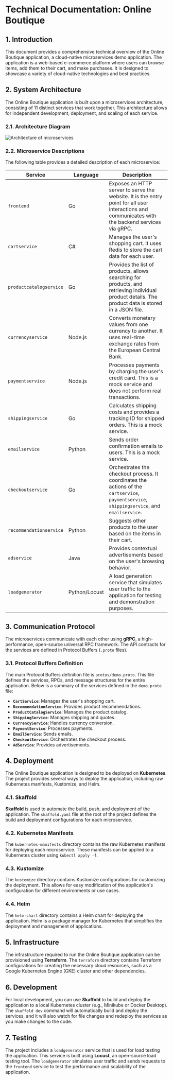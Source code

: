 
# Technical Documentation: Online Boutique

## 1. Introduction

This document provides a comprehensive technical overview of the Online Boutique application, a cloud-native microservices demo application. The application is a web-based e-commerce platform where users can browse items, add them to their cart, and make purchases. It is designed to showcase a variety of cloud-native technologies and best practices.

## 2. System Architecture

The Online Boutique application is built upon a microservices architecture, consisting of 11 distinct services that work together. This architecture allows for independent development, deployment, and scaling of each service.

### 2.1. Architecture Diagram

![Architecture of microservices](docs/img/architecture-diagram.png)

### 2.2. Microservice Descriptions

The following table provides a detailed description of each microservice:

| Service | Language | Description |
|---|---|---|
| `frontend` | Go | Exposes an HTTP server to serve the website. It is the entry point for all user interactions and communicates with the backend services via gRPC. |
| `cartservice` | C# | Manages the user's shopping cart. It uses Redis to store the cart data for each user. |
| `productcatalogservice` | Go | Provides the list of products, allows searching for products, and retrieving individual product details. The product data is stored in a JSON file. |
| `currencyservice` | Node.js | Converts monetary values from one currency to another. It uses real-time exchange rates from the European Central Bank. |
| `paymentservice` | Node.js | Processes payments by charging the user's credit card. This is a mock service and does not perform real transactions. |
| `shippingservice` | Go | Calculates shipping costs and provides a tracking ID for shipped orders. This is a mock service. |
| `emailservice` | Python | Sends order confirmation emails to users. This is a mock service. |
| `checkoutservice` | Go | Orchestrates the checkout process. It coordinates the actions of the `cartservice`, `paymentservice`, `shippingservice`, and `emailservice`. |
| `recommendationservice` | Python | Suggests other products to the user based on the items in their cart. |
| `adservice` | Java | Provides contextual advertisements based on the user's browsing behavior. |
| `loadgenerator` | Python/Locust | A load generation service that simulates user traffic to the application for testing and demonstration purposes. |

## 3. Communication Protocol

The microservices communicate with each other using **gRPC**, a high-performance, open-source universal RPC framework. The API contracts for the services are defined in Protocol Buffers (`.proto` files).

### 3.1. Protocol Buffers Definition

The main Protocol Buffers definition file is `protos/demo.proto`. This file defines the services, RPCs, and message structures for the entire application. Below is a summary of the services defined in the `demo.proto` file:

*   **`CartService`**: Manages the user's shopping cart.
*   **`RecommendationService`**: Provides product recommendations.
*   **`ProductCatalogService`**: Manages the product catalog.
*   **`ShippingService`**: Manages shipping and quotes.
*   **`CurrencyService`**: Handles currency conversion.
*   **`PaymentService`**: Processes payments.
*   **`EmailService`**: Sends emails.
*   **`CheckoutService`**: Orchestrates the checkout process.
*   **`AdService`**: Provides advertisements.

## 4. Deployment

The Online Boutique application is designed to be deployed on **Kubernetes**. The project provides several ways to deploy the application, including raw Kubernetes manifests, Kustomize, and Helm.

### 4.1. Skaffold

**Skaffold** is used to automate the build, push, and deployment of the application. The `skaffold.yaml` file at the root of the project defines the build and deployment configurations for each microservice.

### 4.2. Kubernetes Manifests

The `kubernetes-manifests` directory contains the raw Kubernetes manifests for deploying each microservice. These manifests can be applied to a Kubernetes cluster using `kubectl apply -f`.

### 4.3. Kustomize

The `kustomize` directory contains Kustomize configurations for customizing the deployment. This allows for easy modification of the application's configuration for different environments or use cases.

### 4.4. Helm

The `helm-chart` directory contains a Helm chart for deploying the application. Helm is a package manager for Kubernetes that simplifies the deployment and management of applications.

## 5. Infrastructure

The infrastructure required to run the Online Boutique application can be provisioned using **Terraform**. The `terraform` directory contains Terraform configurations for creating the necessary cloud resources, such as a Google Kubernetes Engine (GKE) cluster and other dependencies.

## 6. Development

For local development, you can use **Skaffold** to build and deploy the application to a local Kubernetes cluster (e.g., Minikube or Docker Desktop). The `skaffold dev` command will automatically build and deploy the services, and it will also watch for file changes and redeploy the services as you make changes to the code.

## 7. Testing

The project includes a `loadgenerator` service that is used for load testing the application. This service is built using **Locust**, an open-source load testing tool. The `loadgenerator` simulates user traffic and sends requests to the `frontend` service to test the performance and scalability of the application.
